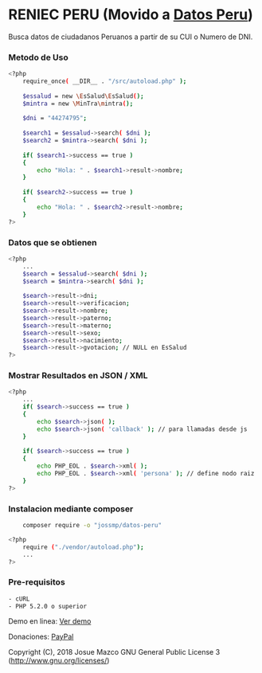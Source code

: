 # RENIEC PERU (Movido a [Datos Peru])

Busca datos de ciudadanos Peruanos a partir de su CUI o Numero de DNI.

### Metodo de Uso
```sh
<?php
	require_once( __DIR__ . "/src/autoload.php" );
	
	$essalud = new \EsSalud\EsSalud();
	$mintra = new \MinTra\mintra();
	
	$dni = "44274795";
	
    $search1 = $essalud->search( $dni );
	$search2 = $mintra->search( $dni );
    
    if( $search1->success == true )
	{
		echo "Hola: " . $search1->result->nombre;
	}
	
	if( $search2->success == true )
	{
		echo "Hola: " . $search2->result->nombre;
	}
?>
```
### Datos que se obtienen
```sh
<?php
	...
	$search = $essalud->search( $dni );
	$search = $mintra->search( $dni );
	
	$search->result->dni;
	$search->result->verificacion;
	$search->result->nombre;
	$search->result->paterno;
	$search->result->materno;
	$search->result->sexo;
	$search->result->nacimiento;
	$search->result->gvotacion; // NULL en EsSalud
?>
```
### Mostrar Resultados en JSON / XML
```sh
<?php
	...
	if( $search->success == true )
	{
		echo $search->json( );
		echo $search->json( 'callback' ); // para llamadas desde js
	}
	
	if( $search->success == true )
	{
		echo PHP_EOL . $search->xml( ); 
		echo PHP_EOL . $search->xml( 'persona' ); // define nodo raiz
	}
?>
```

### Instalacion mediante composer
```sh
	composer require -o "jossmp/datos-peru"
```

```sh
<?php
    require ("./vendor/autoload.php");
    ...
?>
```

### Pre-requisitos
```sh
- cURL
- PHP 5.2.0 o superior
```

Demo en linea: [Ver demo]

Donaciones: [PayPal]


Copyright (C), 2018 Josue Mazco GNU General Public License 3 (http://www.gnu.org/licenses/)

[Datos Peru]: <https://github.com/JossMP/datos-peru/>
[Ver demo]: <https://www.peruanosenlinea.com/busca-personas-por-el-dni/>
[PayPal]: <https://www.paypal.me/JossMP>
